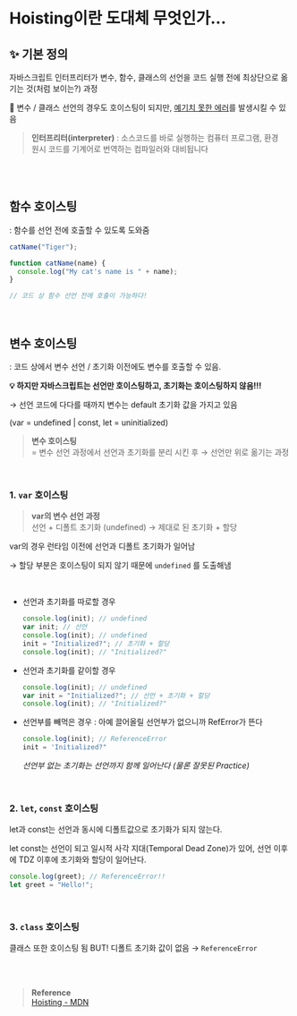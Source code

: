 # Hoisting이란 도대체 무엇인가...

## ✨ 기본 정의

자바스크립트 인터프리터가 변수, 함수, 클래스의 선언을 코드 실행 전에 최상단으로 옮기는 것(처럼 보이는?) 과정

🚧 변수 / 클래스 선언의 경우도 호이스팅이 되지만, <u>예기치 못한 에러</u>를 발생시킬 수
있음

> **인터프리터(interpreter)** : 소스코드를 바로 실행하는 컴퓨터 프로그램, 환경 <br> 원시 코드를 기계어로 번역하는 컴파일러와 대비됩니다

<br/>
<br/>

## 함수 호이스팅

: 함수를 선언 전에 호출할 수 있도록 도와줌

```jsx
catName("Tiger");

function catName(name) {
  console.log("My cat's name is " + name);
}

// 코드 상 함수 선언 전에 호출이 가능하다!
```

<br/>

## 변수 호이스팅

: 코드 상에서 변수 선언 / 초기화 이전에도 변수를 호출할 수 있음.

**💡 하지만 자바스크립트는 선언만 호이스팅하고, 초기화는 호이스팅하지 않음!!!**

→ 선언 코드에 다다를 때까지 변수는 default 초기화 값을 가지고 있음

(var = undefined | const, let = uninitialized)

> **변수 호이스팅** <br> = 변수 선언 과정에서 선언과 초기화를 분리 시킨 후 → 선언만 위로 옮기는 과정

<br>

### 1. `var` 호이스팅

> **var의 변수 선언 과정** <br> 선언 + 디폴트 초기화 (undefined) → 제대로 된 초기화 + 할당

var의 경우 런타임 이전에 선언과 디폴트 초기화가 일어남

→ 할당 부분은 호이스팅이 되지 않기 때문에 `undefined` 를 도출해냄

<br>

- 선언과 초기화를 따로할 경우

  ```jsx
  console.log(init); // undefined
  var init; // 선언
  console.log(init); // undefined
  init = "Initialized?"; // 초기화 + 할당
  console.log(init); // "Initialized?"
  ```

- 선언과 초기화를 같이할 경우

  ```jsx
  console.log(init); // undefined
  var init = "Initialized?"; // 선언 + 초기화 + 할당
  console.log(init); // "Initialized?"
  ```

- 선언부를 빼먹은 경우 : 아예 끌어올릴 선언부가 없으니까 RefError가 뜬다

  ```jsx
  console.log(init); // ReferenceError
  init = 'Initialized?"
  ```

  _선언부 없는 초기화는 선언까지 함께 일어난다 (물론 잘못된 Practice)_

<br>

### 2. `let`, `const` 호이스팅

let과 const는 선언과 동시에 디폴트값으로 초기화가 되지 않는다.

let const는 선언이 되고 일시적 사각 지대(Temporal Dead Zone)가 있어, 선언 이후에 TDZ 이후에 초기화와 할당이 일어난다.

```jsx
console.log(greet); // ReferenceError!!
let greet = "Hello!";
```

<br>

### 3. `class` 호이스팅

클래스 또한 호이스팅 됨 BUT! 디폴트 초기화 값이 없음 → `ReferenceError`

<br>
<br>

> **Reference** <br> [Hoisting - MDN](https://developer.mozilla.org/en-US/docs/Glossary/Hoisting)
